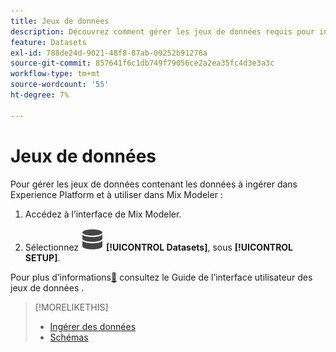 ```yaml
---
title: Jeux de données
description: Découvrez comment gérer les jeux de données requis pour ingérer des données dans Mix Modeler.
feature: Datasets
exl-id: 788de24d-9021-48f8-87ab-09252b91276a
source-git-commit: 857641f6c1db749f79056ce2a2ea35fc4d3e3a3c
workflow-type: tm+mt
source-wordcount: '55'
ht-degree: 7%

---
```


# Jeux de données

Pour gérer les jeux de données contenant les données à ingérer dans Experience Platform et à utiliser dans Mix Modeler :

1. Accédez à l’interface de Mix Modeler.

1. Sélectionnez ![Données](/help/assets/icons/Data.svg) **[!UICONTROL Datasets]**, sous **[!UICONTROL SETUP]**.

Pour plus d’informations[&#128279;](https://experienceleague.adobe.com/docs/experience-platform/catalog/datasets/user-guide.html?lang=en) consultez le  Guide de l’interface utilisateur des jeux de données .

>[!MORELIKETHIS]
>
>* [ Ingérer des données ](https://experienceleague.adobe.com/fr/docs/experience-platform/ingestion/home)
>* [Schémas](schemas.md)

